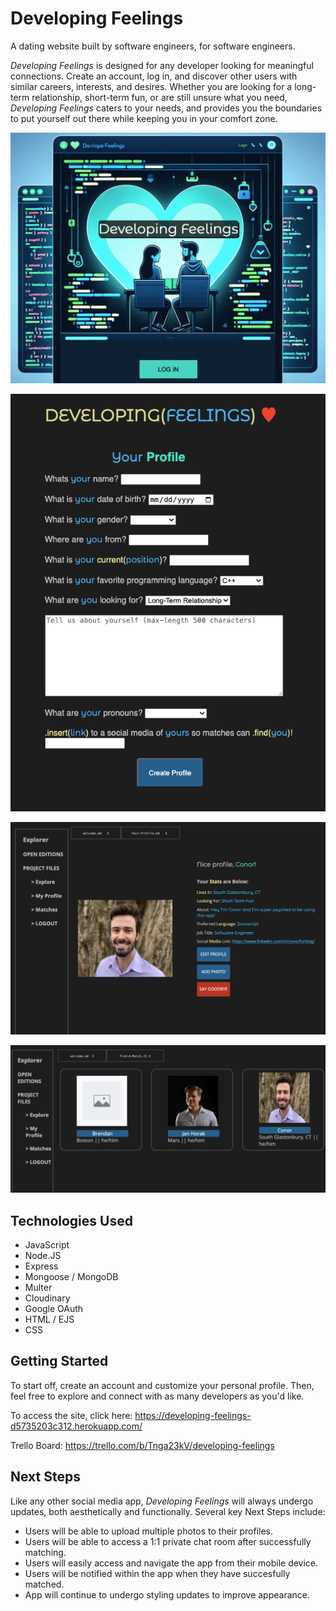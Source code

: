 # Developing Feelings
A dating website built by software engineers, for software engineers. 

*Developing Feelings* is designed for any developer looking for meaningful connections. Create an account, log in, and discover other users with similar careers, interests, and desires. Whether you are looking for a long-term relationship, short-term fun, or are still unsure what you need, *Developing Feelings* caters to your needs, and provides you the boundaries to put yourself out there while keeping you in your comfort zone. 

![](/images/Screen%20Shot%202023-11-30%20at%2011.53.14%20PM.png)

![](/images/Screen%20Shot%202023-11-30%20at%2011.56.12%20PM.png)

![](/images/Screen%20Shot%202023-11-30%20at%2011.59.07%20PM.png)

![](/images/Screen%20Shot%202023-12-01%20at%2012.01.44%20AM.png)

## Technologies Used
- JavaScript
- Node.JS
- Express
- Mongoose / MongoDB
- Multer
- Cloudinary
- Google OAuth
- HTML / EJS
- CSS

## Getting Started
To start off, create an account and customize your personal profile. Then, feel free to explore and connect with as many developers as you'd like. 

To access the site, click here: https://developing-feelings-d5735203c312.herokuapp.com/

Trello Board: https://trello.com/b/Tnga23kV/developing-feelings 

## Next Steps
Like any other social media app, *Developing Feelings* will always undergo updates, both aesthetically and functionally. Several key Next Steps include:

- Users will be able to upload multiple photos to their profiles. 
- Users will be able to access a 1:1 private chat room after successfully matching.
- Users will easily access and navigate the app from their mobile device.
- Users will be notified within the app when they have succesfully matched.
- App will continue to undergo styling updates to improve appearance. 